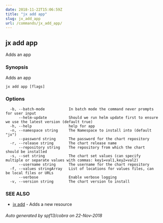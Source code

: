 ```yaml
---
date: 2018-11-22T15:06:59Z
title: "jx add app"
slug: jx_add_app
url: /commands/jx_add_app/
---
```

## jx add app

Adds an app

### Synopsis

Adds an app

```
jx add app [flags]
```

### Options

```
  -b, --batch-mode           In batch mode the command never prompts for user input
      --helm-update          Should we run helm update first to ensure we use the latest version (default true)
  -h, --help                 help for app
  -n, --namespace string     The Namespace to install into (default "jx")
      --password string      The password for the chart repository
  -r, --release string       The chart release name
      --repository string    The repository from which the chart should be installed
  -s, --set string           The chart set values (can specify multiple or separate values with commas: key1=val1,key2=val2)
      --username string      The username for the chart repository
  -f, --values stringArray   List of locations for values files, can be local files or URLs
      --verbose              Enable verbose logging
  -v, --version string       The chart version to install
```

### SEE ALSO

* [jx add](/commands/jx_add/)	 - Adds a new resource

###### Auto generated by spf13/cobra on 22-Nov-2018
